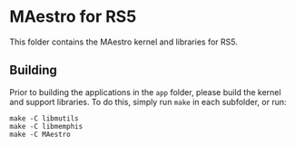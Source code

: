 # MAestro for RS5

This folder contains the MAestro kernel and libraries for RS5.

## Building

Prior to building the applications in the `app` folder, please build the kernel
and support libraries.
To do this, simply run `make` in each subfolder, or run:

```
make -C libmutils
make -C libmemphis
make -C MAestro
```
